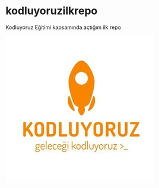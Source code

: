# kodluyoruzilkrepo
Kodluyoruz Eğitimi kapsamında açtığım ilk repo

![Projemin Resmi](https://raw.githubusercontent.com/Kodluyoruz/taskforce/git/git/markdown-nedir-nasil-kullaniriz-/figures/kodluyoruz_logo.jpg)